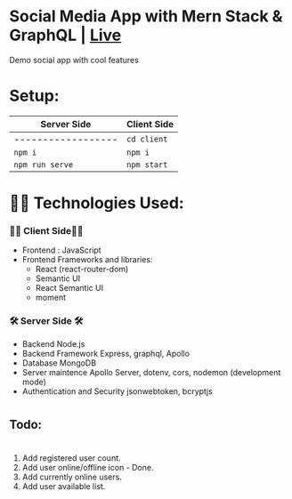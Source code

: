 # Social Media App with Mern Stack & GraphQL | [Live](https://merng-social-orchan.netlify.app/)

Demo social app with cool features

# Setup:

| Server Side        | Client Side |
| ------------------ | ----------- |
| ------------------ | `cd client` |
| `npm i`            | `npm i`     |
| `npm run serve`    | `npm start` |

#

# 👨‍💻 Technologies Used:

### 👨‍🏫 Client Side👨‍🏫

- Frontend : JavaScript
- Frontend Frameworks and libraries:
  - React (react-router-dom)
  - Semantic UI
  - React Semantic UI
  - moment

### 🛠 Server Side 🛠

- Backend Node.js
- Backend Framework Express, graphql, Apollo
- Database MongoDB
- Server maintence Apollo Server, dotenv, cors, nodemon (development mode)
- Authentication and Security jsonwebtoken, bcryptjs

#

## Todo:

#

1. Add registered user count.
2. Add user online/offline icon - Done.
3. Add currently online users.
4. Add user available list.
